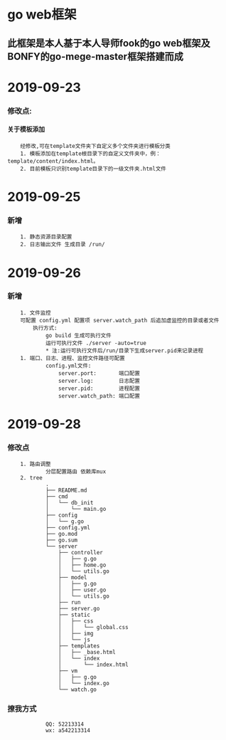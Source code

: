 go web框架
===
## 此框架是本人基于本人导师fook的go web框架及BONFY的go-mege-master框架搭建而成

# 2019-09-23

### 修改点:

#### 关于模板添加
        经修改,可在template文件夹下自定义多个文件夹进行模板分类
        1. 模板添加在template根目录下的自定义文件夹中，例：template/content/index.html。
        2. 目前模板只识别template目录下的一级文件夹.html文件


# 2019-09-25
### 新增

        1. 静态资源目录配置
        2. 日志输出文件 生成目录 /run/

# 2019-09-26
### 新增

        1. 文件监控
        可配置 config.yml 配置项 server.watch_path 后追加虚监控的目录或者文件
            执行方式: 
                go build 生成可执行文件 
                运行可执行文件 ./server -auto=true  
                * 注:运行可执行文件后/run/目录下生成server.pid来记录进程
        1. 端口、日志、进程、监控文件路径可配置
                config.yml文件:
                    server.port:       端口配置
                    server.log:        日志配置
                    server.pid:        进程配置
                    server.watch_path: 端口配置

# 2019-09-28
### 修改点

        1. 路由调整
                分层配置路由 依赖库mux
        2. tree
                .
                ├── README.md
                ├── cmd
                │   └── db_init
                │       └── main.go
                ├── config
                │   └── g.go
                ├── config.yml
                ├── go.mod
                ├── go.sum
                └── server
                    ├── controller
                    │   ├── g.go
                    │   ├── home.go
                    │   └── utils.go
                    ├── model
                    │   ├── g.go
                    │   ├── user.go
                    │   └── utils.go
                    ├── run
                    ├── server.go
                    ├── static
                    │   ├── css
                    │   │   └── global.css
                    │   ├── img
                    │   └── js
                    ├── templates
                    │   ├── _base.html
                    │   └── index
                    │       └── index.html
                    ├── vm
                    │   ├── g.go
                    │   └── index.go
                    └── watch.go


### 撩我方式

                QQ: 52213314
                wx: a542213314